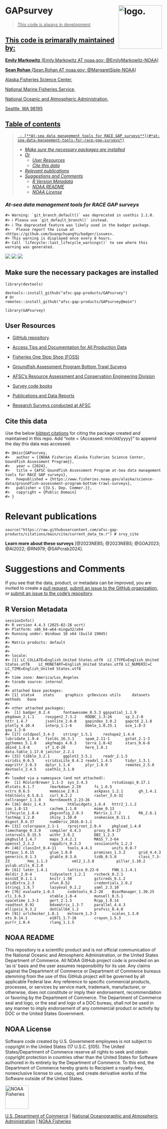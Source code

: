 <!-- README.md is generated from README.Rmd. Please edit that file -->

# GAPsurvey <a href={https://afsc-gap-products.github.io/GAPsurvey}><img src="man/figures/logo.png" align="right" width=139 height=139 alt="logo."/>

> This code is always in development

## This code is primarally maintained by:

**Emily Markowitz** (Emily.Markowitz AT noaa.gov; @EmilyMarkowitz-NOAA)

**Sean Rohan** (Sean.Rohan AT noaa.gov; @MargaretSiple-NOAA)

Alaska Fisheries Science Center,

National Marine Fisheries Service,

National Oceanic and Atmospheric Administration,

Seattle, WA 98195

## Table of contents

>      - [**At-sea data management tools for RACE GAP surveys**](#*at-sea-data-management-tools-for-race-gap-surveys*)
>
> -   [*Make sure the necessary packages are
>     installed*](#make-sure-the-necessary-packages-are-installed)
> -   [*Or*](#or)
>     -   [*User Resources*](#user-resources)
>     -   [*Cite this data*](#cite-this-data)
> -   [*Relevant publications*](#relevant-publications)
> -   [*Suggestions and Comments*](#suggestions-and-comments)
>     -   [*R Version Metadata*](#r-version-metadata)
>     -   [*NOAA README*](#noaa-readme)
>     -   [*NOAA License*](#noaa-license)

### *At-sea data management tools for RACE GAP surveys*

    #> Warning: `git_branch_default()` was deprecated in usethis 2.1.0.
    #> ℹ Please use `git_default_branch()` instead.
    #> ℹ The deprecated feature was likely used in the badger package.
    #>   Please report the issue at <https://github.com/GuangchuangYu/badger/issues>.
    #> This warning is displayed once every 8 hours.
    #> Call `lifecycle::last_lifecycle_warnings()` to see where this warning was generated.

[![](https://img.shields.io/badge/devel%20version-2024.04.05-blue.svg)](https://github.com/afsc-gap-products/GAPsurvey)
[![](https://img.shields.io/badge/lifecycle-maturing-blue.svg)](https://lifecycle.r-lib.org/articles/stages.html#maturing)
[![](https://img.shields.io/github/last-commit/afsc-gap-products/GAPsurvey.svg)](https://github.com/afsc-gap-products/GAPsurvey/commits/main)

## Make sure the necessary packages are installed

    library(devtools)

    devtools::install_github("afsc-gap-products/GAPsurvey")
    # Or
    remotes::install_github("afsc-gap-products/GAPsurvey@main")

    library(GAPsurvey)

## User Resources

-   [GitHub
    repository](https://github.com/afsc-gap-products/gap_products).

-   [Access Tips and Documentation for All Production
    Data](https://afsc-gap-products.github.io/gap_products/)

-   [Fisheries One Stop Shop
    (FOSS)](https://www.fisheries.noaa.gov/foss)

-   [Groundfish Assessment Program Bottom Trawl
    Surveys](https://www.fisheries.noaa.gov/alaska/science-data/groundfish-assessment-program-bottom-trawl-surveys)

-   [AFSC’s Resource Assessment and Conservation Engineering
    Division](https://www.fisheries.noaa.gov/about/resource-assessment-and-conservation-engineering-division)

-   [Survey code
    books](https://www.fisheries.noaa.gov/resource/document/groundfish-survey-species-code-manual-and-data-codes-manual)

-   [Publications and Data
    Reports](https://repository.library.noaa.gov/)

-   [Research Surveys conducted at
    AFSC](https://www.fisheries.noaa.gov/alaska/ecosystems/alaska-fish-research-surveys)

## Cite this data

Use the below [bibtext
citations](%22https://afsc-gap-products.github.io/GAPsurvey/blob/main/code/CITATION.bib%22)
for citing the package created and maintained in this repo. Add “note =
{Accessed: mm/dd/yyyy}” to append the day this data was accessed.

    #> @misc{GAPsurvey,
    #>   author = {{NOAA Fisheries Alaska Fisheries Science Center, Goundfish Assessment Program}},
    #>   year = {2024},
    #>   title = {AFSC Goundfish Assessment Program at-Sea data management tools for RACE GAP surveys},
    #>   howpublished = {https://www.fisheries.noaa.gov/alaska/science-data/groundfish-assessment-program-bottom-trawl-surveys},
    #>   publisher = {{U.S. Dep. Commer.}},
    #>   copyright = {Public Domain}
    #> }

# Relevant publications

    source("https://raw.githubusercontent.com/afsc-gap-products/citations/main/cite/current_data_tm.r") # srvy_cite 

**Learn more about these surveys** \[@2023NEBS; @2023NEBS; @GOA2023;
@AI2022; @RN979; @SAPcrab2024\].

# Suggestions and Comments

If you see that the data, product, or metadata can be improved, you are
invited to create a [pull
request](https://github.com/afsc-gap-products/GAPsurvey/pulls), [submit
an issue to the GitHub
organization](https://github.com/afsc-gap-products/data-requests/issues),
or [submit an issue to the code’s
repository](https://github.com/afsc-gap-products/GAPsurvey/issues).

## R Version Metadata

    sessionInfo()
    #> R version 4.4.3 (2025-02-28 ucrt)
    #> Platform: x86_64-w64-mingw32/x64
    #> Running under: Windows 10 x64 (build 19045)
    #> 
    #> Matrix products: default
    #> 
    #> 
    #> locale:
    #> [1] LC_COLLATE=English_United States.utf8  LC_CTYPE=English_United States.utf8    LC_MONETARY=English_United States.utf8 LC_NUMERIC=C                           LC_TIME=English_United States.utf8    
    #> 
    #> time zone: America/Los_Angeles
    #> tzcode source: internal
    #> 
    #> attached base packages:
    #> [1] stats4    stats     graphics  grDevices utils     datasets  methods   base     
    #> 
    #> other attached packages:
    #>  [1] badger_0.2.4      fontawesome_0.5.3 ggspatial_1.1.9   pkgdown_2.1.1     roxygen2_7.3.2    RODBC_1.3-26      sp_2.2-0          httr_1.4.7        jsonlite_2.0.0    gapindex_3.0.2    gapctd_2.1.8      plotly_4.10.4     interp_1.1-6      bbmle_1.0.25.1    oce_1.8-3         gsw_1.2-0        
    #> [17] coldpool_3.4-3    stringr_1.5.1     reshape2_1.4.4    lubridate_1.9.4   fields_16.3.1     spam_2.11-1       gstat_2.1-3       ggthemes_5.1.0    akgfmaps_4.0.3    terra_1.8-42      stars_0.6-8       abind_1.4-8       sf_1.0-20         here_1.0.1        data.table_1.17.0 janitor_2.2.1    
    #> [33] tibble_3.2.1      ggplot2_3.5.1     readr_2.1.5       viridis_0.6.5     viridisLite_0.4.2 readxl_1.4.5      tidyr_1.3.1       magrittr_2.0.3    dplyr_1.1.4       plyr_1.8.9        remotes_2.5.0     devtools_2.4.5    usethis_3.1.0    
    #> 
    #> loaded via a namespace (and not attached):
    #>  [1] RColorBrewer_1.1-3  sys_3.4.3           rstudioapi_0.17.1   dlstats_0.1.7       rmarkdown_2.29      fs_1.6.5            vctrs_0.6.5         memoise_2.0.1       askpass_1.2.1       gh_1.4.1            htmltools_0.5.8.1   curl_6.2.2          raster_3.6-32       cellranger_1.1.0    KernSmooth_2.23-26 
    #> [16] desc_1.4.3          htmlwidgets_1.6.4   httr2_1.1.2         zoo_1.8-13          cachem_1.1.0        mime_0.13           lifecycle_1.0.4     pkgconfig_2.0.3     Matrix_1.7-2        R6_2.6.1            fastmap_1.2.0       shiny_1.10.0        snakecase_0.11.1    digest_0.6.37       numDeriv_2016.8-1.1
    #> [31] colorspace_2.1-1    rprojroot_2.0.4     pkgload_1.4.0       timechange_0.3.0    compiler_4.4.3      proxy_0.4-27        intervals_0.15.5    withr_3.0.2         DBI_1.2.3           pkgbuild_1.4.7      maps_3.4.2.1        MASS_7.3-64         openssl_2.3.2       rappdirs_0.3.3      sessioninfo_1.2.3  
    #> [46] classInt_0.4-11     tools_4.4.3         units_0.8-7         httpuv_1.6.15       glue_1.8.0          promises_1.3.2      grid_4.4.3          generics_0.1.3      gtable_0.3.6        tzdb_0.5.0          class_7.3-23        hms_1.1.3           xml2_1.3.8          pillar_1.10.2       yulab.utils_0.2.0  
    #> [61] later_1.4.1         lattice_0.22-6      FNN_1.1.4.1         deldir_2.0-4        tidyselect_1.2.1    rvcheck_0.2.1       miniUI_0.1.1.1      knitr_1.50          gitcreds_0.1.2      gridExtra_2.3       xfun_0.52           credentials_2.0.2   stringi_1.8.7       lazyeval_0.2.2      yaml_2.3.10        
    #> [76] evaluate_1.0.3      codetools_0.2-20    BiocManager_1.30.25 cli_3.6.3           xtable_1.8-4        munsell_0.5.1       spacetime_1.3-3     gert_2.1.5          Rcpp_1.0.14         readtext_0.91       bdsmatrix_1.3-7     parallel_4.4.3      ellipsis_0.3.2      dotCall64_1.2       profvis_0.4.0      
    #> [91] urlchecker_1.0.1    mvtnorm_1.3-3       scales_1.3.0        xts_0.14.1          e1071_1.7-16        crayon_1.5.3        purrr_1.0.4         rlang_1.1.5

## NOAA README

This repository is a scientific product and is not official
communication of the National Oceanic and Atmospheric Administration, or
the United States Department of Commerce. All NOAA GitHub project code
is provided on an ‘as is’ basis and the user assumes responsibility for
its use. Any claims against the Department of Commerce or Department of
Commerce bureaus stemming from the use of this GitHub project will be
governed by all applicable Federal law. Any reference to specific
commercial products, processes, or services by service mark, trademark,
manufacturer, or otherwise, does not constitute or imply their
endorsement, recommendation or favoring by the Department of Commerce.
The Department of Commerce seal and logo, or the seal and logo of a DOC
bureau, shall not be used in any manner to imply endorsement of any
commercial product or activity by DOC or the United States Government.

## NOAA License

Software code created by U.S. Government employees is not subject to
copyright in the United States (17 U.S.C. §105). The United
States/Department of Commerce reserve all rights to seek and obtain
copyright protection in countries other than the United States for
Software authored in its entirety by the Department of Commerce. To this
end, the Department of Commerce hereby grants to Recipient a
royalty-free, nonexclusive license to use, copy, and create derivative
works of the Software outside of the United States.

<img src="https://raw.githubusercontent.com/nmfs-general-modeling-tools/nmfspalette/main/man/figures/noaa-fisheries-rgb-2line-horizontal-small.png" alt="NOAA Fisheries" height="75"/>

[U.S. Department of Commerce](https://www.commerce.gov/) | [National
Oceanographic and Atmospheric Administration](https://www.noaa.gov) |
[NOAA Fisheries](https://www.fisheries.noaa.gov/)
